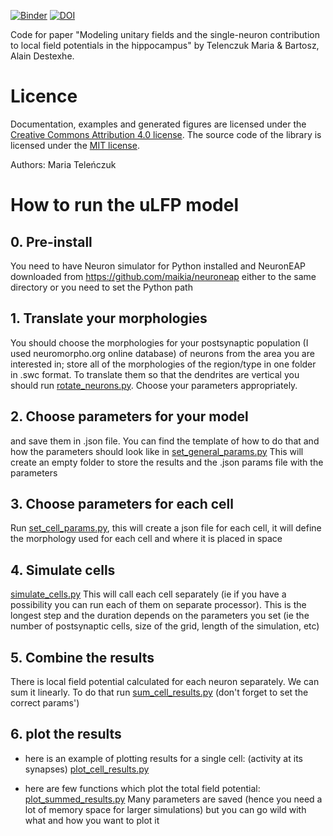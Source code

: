 [![Binder](https://mybinder.org/badge_logo.svg)](https://mybinder.org/v2/gh/maikia/ulfp-paper/master?filepath=index.ipynb)
[![DOI](https://zenodo.org/badge/160657417.svg)](https://zenodo.org/badge/latestdoi/160657417)


Code for paper "Modeling unitary fields and the single-neuron contribution to local field potentials in the hippocampus" by Telenczuk Maria & Bartosz, Alain Destexhe.

# Licence
Documentation, examples and generated figures are licensed under the [Creative Commons Attribution 4.0 license](https://creativecommons.org/licenses/by/4.0/). The source code of the library is licensed under the [MIT license](https://opensource.org/licenses/mit-license.php). 

Authors: Maria Teleńczuk

# How to run the uLFP model

## 0. Pre-install
You need to have Neuron simulator for Python installed and NeuronEAP downloaded from https://github.com/maikia/neuroneap either to the same directory or you need to set the Python path

## 1. Translate your morphologies
You should choose the morphologies for your postsynaptic population (I used neuromorpho.org online database) of neurons from the area you are interested in; store all of the morphologies of the region/type in one folder in .swc format. To translate them so that the dendrites are vertical you should run [rotate_neurons.py](rotate_neurons.py.ipynb).
Choose your parameters appropriately. 

## 2. Choose parameters for your model
and save them in .json file.
You can find the template of how to do that and how the parameters should look like in [set_general_params.py](set_general_params.py.ipynb)
This will create an empty folder to store the results and the .json params file with the parameters

## 3. Choose parameters for each cell


Run [set_cell_params.py](set_cell_params.py.ipynb), this will create a json file for each cell, it will define the morphology used for each cell and where it is placed in space

## 4. Simulate cells
[simulate_cells.py](simulate_cells.py.ipynb)
This will call each cell separately (ie if you have a possibility you can run each of them on separate processor).
This is the longest step and the duration depends on the parameters you set (ie the number of postsynaptic cells, size of the grid, length of the simulation, etc)

## 5. Combine the results
There is local field potential calculated for each neuron separately. We can sum it linearly. To do that run
[sum_cell_results.py](sum_cell_results.py.ipynb) (don't forget to set the correct params')

## 6. plot the results
- here is an example of plotting results for a single cell: (activity at its synapses) [plot_cell_results.py](plot_cell_results.py.ipynb)
    
- here are few functions which plot the total field potential: [plot_summed_results.py](plot_summed_results.py.ipynb)
Many parameters are saved (hence you need a lot of memory space for larger simulations) but you can go wild with what and how you want to plot it




```python

```
